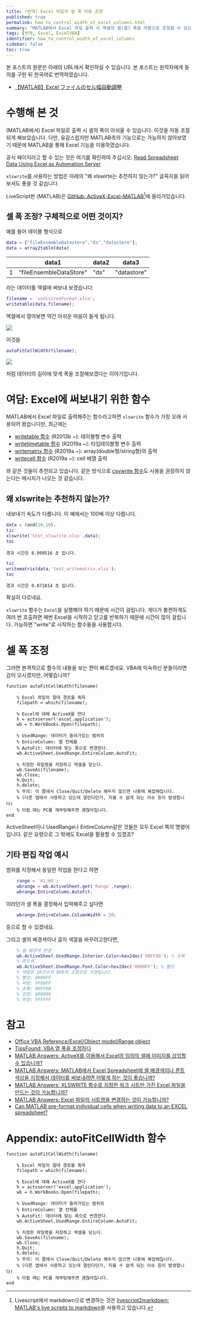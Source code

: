 ```yaml
---
title: (번역) Excel 파일의 셀 폭 자동 조정
published: true
permalink: how_to_control_width_of_excel_columns.html
summary: "MATLAB에서 Excel 파일 출력 시 엑셀의 셀(열) 폭을 자동으로 조정할 수 있는 방법을 소개합니다."
tags: [번역, Excel, ExcelVBA]
identifier: how_to_control_width_of_excel_columns
sidebar: false
toc: true
---
```


본 포스트의 원문은 아래의 URL에서 확인하실 수 있습니다. 본 포스트는 원작자에게 동의를 구한 뒤 한국어로 번역하였습니다.

- [【MATLAB】Excel ファイルのセル幅自動調整](https://qiita.com/eigs/items/3a71c0da1744e48e9bca)

# 수행해 본 것

(MATLAB에서) Excel 파일로 출력 시 셀의 폭이 아쉬울 수 있습니다. 이것을 자동 조절되게 해보았습니다. 다만, 유감스럽지만 MATLAB측의 기능으로는 가능하지 않아보였기 때문에 MATLAB을 통해 Excel 기능을 이용하였습니다.

공식 페이지라고 할 수 있는 것은 여기를 확인하여 주십시오: [Read Spreadsheet Data Using Excel as Automation Server](https://kr.mathworks.com/help/matlab/matlab_external/example-reading-excel-spreadsheet-data.html?lang=en)

`xlswrite`를 사용하는 방법은 아래의 "왜 xlswirte는 추천하지 않는가?" 글꼭지을 읽어보셔도 좋을 것 같습니다.

LiveScript판 (MATLAB)은 [GitHub: ActiveX-Excel-MATLAB](https://github.com/mathworks/ActiveX-Excel-MATLAB)[^1]에 올라가있습니다.

[^1]: Livescript에서 markdown으로 변경하는 것은 <a href = "https://kr.mathworks.com/matlabcentral/fileexchange/73993-livescript2markdown-matlab-s-live-scripts-to-markdown?s_eid=PSM_29435">livescript2markdown​: MATLAB's live scripts to markdown</a>을 사용하고 있습니다.

## 셀 폭 조정? 구체적으로 어떤 것이지?

예를 들어 테이블 형식으로

```matlab
data = ["fileEnsembleDatastore","ds","datastore"];
data = array2table(data)
```

|   | data1                   | data2 | data3       |
|---|-------------------------|-------|-------------|
| 1 | "fileEnsembleDataStore" | "ds"  | "datastore" |

라는 데이터를 엑셀에 써보내 보겠습니다.

```matlab
filename = 'undisiredFormat.xlsx';
writetable(data,filename);
```

엑셀에서 열어보면 약간 아쉬운 마음이 들게 됩니다.

<img src = "https://qiita-user-contents.imgix.net/https%3A%2F%2Fqiita-image-store.s3.ap-northeast-1.amazonaws.com%2F0%2F149511%2F3574dbfb-2d2e-d63b-e6bc-9775e24e08bf.png?ixlib=rb-4.0.0&auto=format&gif-q=60&q=75&w=1400&fit=max&s=5d8a39fb9dfbf9dd15aad8ab8f602142">

이것을

```matlab
autoFitCellWidth(filename);
```

<img src = "https://qiita-user-contents.imgix.net/https%3A%2F%2Fqiita-image-store.s3.ap-northeast-1.amazonaws.com%2F0%2F149511%2F298e69ac-89f4-496c-d160-bc2f379674d2.png?ixlib=rb-4.0.0&auto=format&gif-q=60&q=75&w=1400&fit=max&s=3df2e0191b380bb517d7d519bdd332f0">

처럼 데이터의 길이에 맞게 폭을 조절해보겠다는 이야기입니다.

# 여담: Excel에 써보내기 위한 함수

MATLAB에서 Excel 파일로 출력해주는 함수라고하면 `xlswrite` 함수가 가장 오래 사용되어 왔습니다만, 최근에는

* [writetable 함수](https://kr.mathworks.com/help/matlab/ref/writetable.html?s_eid=PSM_29435) (R2013b ~): 테이블형 변수 출력
* [writetimetable 함수](https://kr.mathworks.com/help/matlab/ref/writetimetable.html?s_eid=PSM_29435) (R2019a ~): 타임테이블형 변수 출력
* [wirtematrix 함수](https://kr.mathworks.com/help/matlab/ref/writematrix.html?s_eid=PSM_29435) (R2019a ~): array(double형/string형)의 출력
* [writecell 함수](https://kr.mathworks.com/help/matlab/ref/writecell.html?s_eid=PSM_29435) (R2019a ~): cell 배열 출력

와 같은 것들이 추천되고 있습니다. 같은 방식으로 [csvwrite 함수](https://kr.mathworks.com/help/matlab/ref/csvwrite.html?s_eid=PSM_29435)도 사용을 권장하지 않는다는 메시지가 나오는 것 같습니다.

## 왜 xlswrite는 추천하지 않는가?

내보내기 속도가 다릅니다. 이 예에서는 100배 이상 다릅니다.

```matlab
data = rand(10,10);
tic
xlswrite('test_xlswrite.xlsx',data);
toc
```

```
경과 시간은 8.999516 초 입니다.
```

```matlab
tic
writematrix(data,'test_writematrix.xlsx');
toc
```

```
경과 시간은 0.071814 초 입니다.
```

확실히 다르네요.

`xlswrite` 함수는 `Excel`을 실행해야 하기 때문에 시간이 걸립니다. 게다가 불편하게도 여러 번 호출하면 매번 Excel을 시작하고 닫고를 반복하기 때문에 시간이 많이 걸립니다. 가능하면 "write"로 시작하는 함수들을 사용합시다.

# 셀 폭 조정

그러면 본격적으로 함수의 내용을 보는 편이 빠르겠네요. VBA에 익숙하신 분들이라면 감이 오시겠지만, 어떻습니까?

```
function autoFitCellWidth(filename)

    % Excel 파일의 절대 경로를 획득
    filepath = which(filename);
    
    % Excel에 대해 ActiveX를 연다
    h = actxserver('excel.application');
    wb = h.WorkBooks.Open(filepath);
    
    % UsedRange: 데이터가 들어가있는 범위의
    % EntireColumn: 열 전체를
    % AutoFit: 데이터에 맞는 폭으로 변경한다.
    wb.ActiveSheet.UsedRange.EntireColumn.AutoFit;
    
    % 지정한 파일명을 저장하고 엑셀을 닫는다.
    wb.SaveAs(filename);
    wb.Close;
    h.Quit;
    h.delete;
    % 주의: 이 쫌에서 Close/Quit/Delete 해두지 않으면 나중에 복잡해집니다.
    % (다른 앱에서 사용하고 있는데 열린다던가, 지울 수 없게 되는 이슈 등이 발생합니다)
    % 이럴 때는 PC를 재부팅해주면 괜찮아집니다.
end
```

ActiveSheet이나 UsedRange나 EntireColumn같은 것들은 모두 Excel 쪽의 명령어입니다. 같은 요령으로 그 밖에도 Excel을 활용할 수 있겠죠?

## 기타 편집 작업 예시

범위를 지정해서 동일한 작업을 한다고 하면

```matlab
    range = 'A1:H5';
    wbrange = wb.ActiveSheet.get('Range',range);
    wbrange.EntireColumn.AutoFit;
```

이라던가 셀 폭을 결정해서 입력해주고 싶다면

```matlab
    wbrange.EntireColumn.ColumnWidth = 20;
```

등으로 할 수 있겠네요.

그리고 셀의 배경색이나 글자 색깔을 바꾸려고한다면,

```matlab
    % 셀 배경색 변경
    wb.ActiveSheet.UsedRange.Interior.Color=hex2dec('00FF00'); % 초록
    % 폰트색
    wb.ActiveSheet.UsedRange.Font.Color=hex2dec('0000FF'); % 빨강
    % 색깔은 10진수의 BGR의 조합으로 지정됩니다.
    % 빨강: 0000FF
    % 파랑: FF00FF
    % 초록: 00FF00
    % 검정: 000000
    % 하양: FFFFFF
```

# 참고

* [Office VBA Reference/Excel/Object model/Range object](https://learn.microsoft.com/en-us/office/vba/api/excel.range(object))
* [TipsFound: VBA 열 폭을 조정하다](https://www.tipsfound.com/vba/09010-vba)
* [MATLAB Answers: ActiveX를 이용해서 Excel의 임의의 셀에 이미지를 삽입할 수 있습니까?](https://kr.mathworks.com/matlabcentral/answers/387921-activex-excel?s_eid=PSM_29435)
* [MATLAB Answers: MATLAB에서 Excel Spreadsheet에 셀 배경색이나 폰트 색상을 지정해서 데이터를 써보내려면 어떻게 하는 것이 좋습니까?](https://kr.mathworks.com/matlabcentral/answers/95482-matlab-excel-spreadsheet?s_eid=PSM_29435&requestedDomain=)
* [MATLAB Answers: XLSWRITE 함수로 지정한 워크 시트만 가진 Excel 파일을 만드는 것이 가능합니까?](https://kr.mathworks.com/matlabcentral/answers/99172-xlswrite-excel?s_eid=PSM_29435)
* [MATLAB Answers: Excel 파일의 시트명을 변경하는 것이 가능합니까?](https://kr.mathworks.com/matlabcentral/answers/102016-excel?s_eid=PSM_29435&requestedDomain=)
* [Can MATLAB pre-format individual cells when writing data to an EXCEL spreadsheet?](https://kr.mathworks.com/matlabcentral/answers/216917-can-matlab-pre-format-individual-cells-when-writing-data-to-an-excel-spreadsheet?s_eid=PSM_29435)

# Appendix: autoFitCellWidth 함수

```
function autoFitCellWidth(filename)

    % Excel 파일의 절대 경로를 획득
    filepath = which(filename);
    
    % Excel에 대해 ActiveX를 연다
    h = actxserver('excel.application');
    wb = h.WorkBooks.Open(filepath);
    
    % UsedRange: 데이터가 들어가있는 범위의
    % EntireColumn: 열 전체를
    % AutoFit: 데이터에 맞는 폭으로 변경한다.
    wb.ActiveSheet.UsedRange.EntireColumn.AutoFit;
    
    % 지정한 파일명을 저장하고 엑셀을 닫는다.
    wb.SaveAs(filename);
    wb.Close;
    h.Quit;
    h.delete;
    % 주의: 이 쫌에서 Close/Quit/Delete 해두지 않으면 나중에 복잡해집니다.
    % (다른 앱에서 사용하고 있는데 열린다던가, 지울 수 없게 되는 이슈 등이 발생합니다)
    % 이럴 때는 PC를 재부팅해주면 괜찮아집니다.
end
```